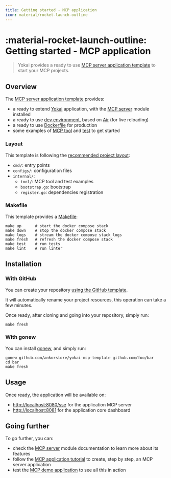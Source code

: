 ```yaml
---
title: Getting started - MCP application
icon: material/rocket-launch-outline
---
```


# :material-rocket-launch-outline: Getting started - MCP application

> Yokai provides a ready to use [MCP server application template](https://github.com/ankorstore/yokai-mcp-template) to start your MCP projects.

## Overview

The [MCP server application template](https://github.com/ankorstore/yokai-mcp-template)  provides:

- a ready to extend [Yokai](https://github.com/ankorstore/yokai) application, with the [MCP server](../modules/fxmcpserver.md) module installed
- a ready to use [dev environment](https://github.com/ankorstore/yokai-http-template/blob/main/docker-compose.yaml), based on [Air](https://github.com/air-verse/air) (for live reloading)
- a ready to use [Dockerfile](https://github.com/ankorstore/yokai-http-template/blob/main/Dockerfile) for production
- some examples of [MCP tool](https://github.com/ankorstore/yokai-mcp-template/blob/main/internal/tool/example.go) and [test](https://github.com/ankorstore/yokai-mcp-template/blob/main/internal/tool/example_test.go) to get started

### Layout

This template is following the [recommended project layout](https://go.dev/doc/modules/layout#server-project):

- `cmd/`: entry points
- `configs/`: configuration files
- `internal/`:
	- `tool/`: MCP tool and test examples
	- `bootstrap.go`: bootstrap
	- `register.go`: dependencies registration

### Makefile

This template provides a [Makefile](https://github.com/ankorstore/yokai-http-template/blob/main/Makefile):

```
make up      # start the docker compose stack
make down    # stop the docker compose stack
make logs    # stream the docker compose stack logs
make fresh   # refresh the docker compose stack
make test    # run tests
make lint    # run linter
```

## Installation

### With GitHub

You can create your repository [using the GitHub template](https://github.com/new?template_name=yokai-mcp-template&template_owner=ankorstore).

It will automatically rename your project resources, this operation can take a few minutes.

Once ready, after cloning and going into your repository, simply run:

```shell
make fresh
```

### With gonew

You can install [gonew](https://go.dev/blog/gonew), and simply run:

```shell
gonew github.com/ankorstore/yokai-mcp-template github.com/foo/bar
cd bar
make fresh
```

## Usage

Once ready, the application will be available on:

- [http://localhost:8080/sse](http://localhost:8080/sse) for the application MCP server
- [http://localhost:8081](http://localhost:8081) for the application core dashboard

## Going further

To go further, you can:

- check the [MCP server](../modules/fxmcpserver.md) module documentation to learn more about its features
- follow the [MCP application tutorial](../tutorials/mcp-application.md) to create, step by step, an MCP server application
- test the [MCP demo application](../demos/mcp-application.md) to see all this in action
